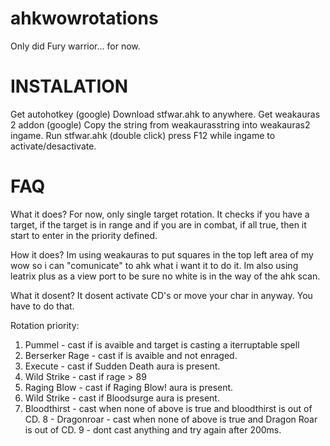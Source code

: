 ahkwowrotations
===============
Only did Fury warrior... for now.

INSTALATION
==============
Get autohotkey (google)
Download stfwar.ahk to anywhere.
Get weakauras 2 addon (google)
Copy the string from weakaurasstring into weakauras2 ingame.
Run stfwar.ahk (double click)
press F12 while ingame to activate/desactivate.

FAQ
=======
What it does?
For now, only single target rotation. It checks if you have a target, if the target is in range and if you are in combat, if all true, then it start to enter in the priority defined.

How it does?
Im using weakauras to put squares in the top left area of my wow so i can "comunicate" to ahk what i want it to do it.
Im also using leatrix plus as a view port to be sure no white is in the way of the ahk scan.

What it dosent?
It dosent activate CD's or move your char in anyway. You have to do that.

Rotation priority:
1. Pummel - cast if is avaible and target is casting a iterruptable spell
2. Berserker Rage - cast if is avaible and not enraged.
3. Execute - cast if Sudden Death aura is present.
4. Wild Strike - cast if rage > 89
5. Raging Blow - cast if Raging Blow! aura is present.
6. Wild Strike - cast if Bloodsurge aura is present.
7. Bloodthirst - cast when none of above is true and bloodthirst is out of CD.
8 - Dragonroar - cast when none of above is true and Dragon Roar is out of CD.
9 - dont cast anything and try again after 200ms.
